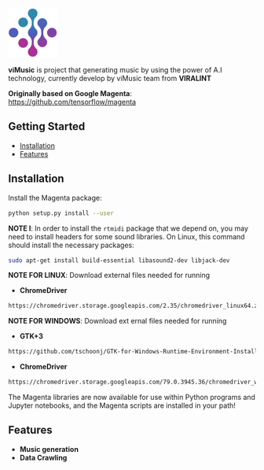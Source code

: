 
<img src="vimusic-logo.png" height="100">

**viMusic** is project that generating music by using the power of A.I technology, currently develop by viMusic team from **VIRALINT**

**Originally based on Google Magenta**: https://github.com/tensorflow/magenta

## Getting Started

* [Installation](#installation)
* [Features](#features)

## Installation

Install the Magenta package:

```bash
python setup.py install --user
```

**NOTE I**: In order to install the `rtmidi` package that we depend on, you may need to install headers for some sound libraries. On Linux, this command should install the necessary packages:

```bash
sudo apt-get install build-essential libasound2-dev libjack-dev
```
**NOTE FOR LINUX**: Download external files needed for running

* **ChromeDriver**

```bash
https://chromedriver.storage.googleapis.com/2.35/chromedriver_linux64.zip
```

**NOTE FOR WINDOWS**: Download ext  ernal files needed for running

* **GTK+3**
```bash
https://github.com/tschoonj/GTK-for-Windows-Runtime-Environment-Installer
```

* **ChromeDriver**
```bash
https://chromedriver.storage.googleapis.com/79.0.3945.36/chromedriver_win32.zip
```

The Magenta libraries are now available for use within Python programs and
Jupyter notebooks, and the Magenta scripts are installed in your path!

## Features

* **Music generation**
* **Data Crawling**
